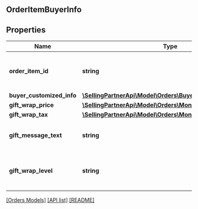 ## OrderItemBuyerInfo

## Properties

Name | Type | Description | Notes
------------ | ------------- | ------------- | -------------
**order_item_id** | **string** | An Amazon-defined order item identifier. |
**buyer_customized_info** | [**\SellingPartnerApi\Model\Orders\BuyerCustomizedInfoDetail**](BuyerCustomizedInfoDetail.md) |  | [optional]
**gift_wrap_price** | [**\SellingPartnerApi\Model\Orders\Money**](Money.md) |  | [optional]
**gift_wrap_tax** | [**\SellingPartnerApi\Model\Orders\Money**](Money.md) |  | [optional]
**gift_message_text** | **string** | A gift message provided by the buyer. | [optional]
**gift_wrap_level** | **string** | The gift wrap level specified by the buyer. | [optional]

[[Orders Models]](../) [[API list]](../../Api) [[README]](../../../README.md)
